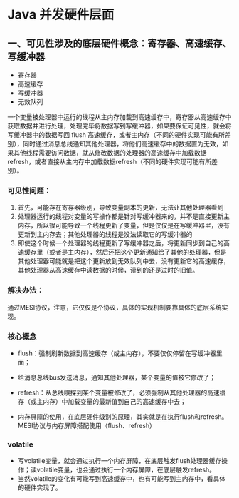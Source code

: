 # Java 并发硬件层面

## 一、可见性涉及的底层硬件概念：寄存器、高速缓存、写缓冲器

- 寄存器
- 高速缓存
- 写缓冲器
- 无效队列

一个变量被处理器中运行的线程从主内存加载到高速缓存中，寄存器从高速缓存中获取数据并进行处理，处理完毕将数据写到写缓冲器，如果要保证可见性，就会将写缓冲器中的数据写回 flush 高速缓存，或者主内存（不同的硬件实现可能有所差别），同时通过消息总线通知其他处理器，将他们高速缓存中的数据置为无效，如果其他线程需要访问数据，就从修改数据的处理器的高速缓存中加载数据refresh，或者直接从主内存中加载数据refresh（不同的硬件实现可能有所差别）。

### 可见性问题：

1. 首先，可能存在寄存器级别，导致变量副本的更新，无法让其他处理器看到
2. 处理器运行的线程对变量的写操作都是针对写缓冲器来的，并不是直接更新主内存，所以很可能导致一个线程更新了变量，但是仅仅是在写缓冲器里，没有更新到主内存去；其他处理器的线程是没法读取它的写缓冲器的
3. 即使这个时候一个处理器的线程更新了写缓冲器之后，将更新同步到自己的高速缓存里（或者是主内存），然后还把这个更新通知给了其他的处理器，但是其他处理器可能就是把这个更新放到无效队列中去，没有更新它的高速缓存，其他处理器从高速缓存中读数据的时候，读到的还是过时的旧值。

### 解决办法：

通过MESI协议，注意，它仅仅是个协议，具体的实现机制要靠具体的底层系统实现。

### 核心概念

- flush：强制刷新数据到高速缓存（或主内存），不要仅仅停留在写缓冲器里面；

- 给消息总线bus发送消息，通知其他处理器，某个变量的值被它修改了；
- refresh：从总线嗅探到某个变量被修改了，必须强制从其他处理器的高速缓存（或主内存）中加载变量的最新值到自己的高速缓存中去；
- 内存屏障的使用，在底层硬件级别的原理，其实就是在执行flush和refresh。MESI协议与内存屏障搭配使用（flush、refresh）

### volatile

- 写volatile变量，就会通过执行一个内存屏障，在底层触发flush处理器缓存操作；读volatile变量，也会通过执行一个内存屏障，在底层触发refresh。
- 当然volatile的变化有可能写到高速缓存中，也有可能写到主内存中，看具体的硬件实现了。

